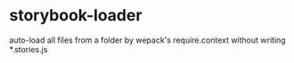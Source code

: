# storybook-loader
auto-load all files from a folder by wepack's require.context without writing *.stories.js
